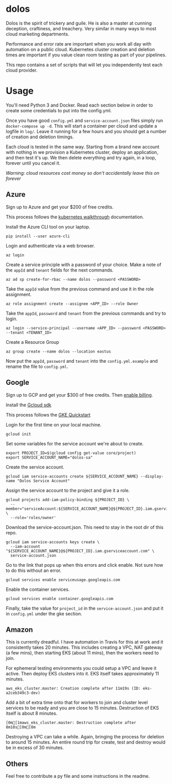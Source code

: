 # dolos

Dolos is the spirit of trickery and guile. He is also a master at cunning deception, craftiness, and treachery. Very similar in many ways to most cloud marketing departments.

Performance and error rate are important when you work all day with automation on a public cloud. Kubernetes cluster creation and deletion times are important if you value clean room testing as part of your pipelines.

This repo contains a set of scripts that will let you independently test each cloud provider.

# Usage

You'll need Python 3 and Docker. Read each section below in order to create some credentials to put into the config.yml.

Once you have good `config.yml` and `service-account.json` files simply run `docker-compose up -d`. This will start a container per cloud and update a logfile in `log/`. Leave it running for a few hours and you should get a number of creation and deletion timings.

Each cloud is tested in the same way. Starting from a brand new account with nothing in we provision a Kubernetes cluster, deploy an application, and then test it's up. We then delete everything and try again, in a loop, forever until you cancel it.

*Warning: cloud resources cost money so don't accidentally leave this on forever*


## Azure

Sign up to Azure and get your $200 of free credits.

This process follows the [kubernetes walkthrough](https://docs.microsoft.com/en-us/azure/aks/kubernetes-walkthrough) documentation.

Install the Azure CLI tool on your laptop.
```
pip install --user azure-cli
```

Login and authenticate via a web browser.
```
az login
```

Create a service principle with a password of your choice. Make a note of the `appId` and `tenant` fields for the next commands.
```
az ad sp create-for-rbac --name dolos --password <PASSWORD>
```

Take the `appId` value from the previous command and use it in the role assignment.
```
az role assignment create --assignee <APP_ID> --role Owner
```

Take the `appId`, `password` and `tenant` from the previous commands and try to login.
```
az login --service-principal --username <APP_ID> --password <PASSWORD> --tenant <TENANT_ID>
```

Create a Resource Group
```
az group create --name dolos --location eastus
```

Now put the `appId`, `password` and `tenant` into the `config.yml.example` and rename the file to `config.yml`.

## Google

Sign up to GCP and get your $300 of free credits. Then [enable billing](https://cloud.google.com/billing/docs/how-to/modify-project?visit_id=636756998918052718-1229259697&rd=1#enable-billing).

Install the [Gcloud sdk](https://cloud.google.com/sdk/docs/quickstarts)

This process follows the [GKE Quickstart](https://cloud.google.com/kubernetes-engine/docs/quickstart)

Login for the first time on your local machine.
```
gcloud init
```

Set some variables for the service account we're about to create.
```
export PROJECT_ID=$(gcloud config get-value core/project)
export SERVICE_ACCOUNT_NAME="dolos-sa"
```

Create the service account.
```
gcloud iam service-accounts create ${SERVICE_ACCOUNT_NAME} --display-name "Dolos Service Account"
```

Assign the service account to the project and give it a role.
```
gcloud projects add-iam-policy-binding ${PROJECT_ID} \
  --member="serviceAccount:${SERVICE_ACCOUNT_NAME}@${PROJECT_ID}.iam.gserviceaccount.com" \
  --role='roles/owner'
```

Download the service-account.json. This need to stay in the root dir of this repo.
```
gcloud iam service-accounts keys create \
  --iam-account "${SERVICE_ACCOUNT_NAME}@${PROJECT_ID}.iam.gserviceaccount.com" \
  service-account.json
```

Go to the link that pops up when this errors and click enable. Not sure how to do this without an error.
```
gcloud services enable serviceusage.googleapis.com
```

Enable the container services.
```
gcloud services enable container.googleapis.com
```

Finally, take the value for `project_id` in the `service-account.json` and put it in `config.yml` under the gke section.

## Amazon

This is currently dreadful. I have automation in Travis for this at work and it consistently takes 20 minutes. This includes creating a VPC, NAT gateway (a few mins), then starting EKS (about 11 mins), then the workers need to join.

For ephemeral testing environments you could setup a VPC and leave it active. Then deploy EKS clusters into it. EKS itself takes approximately 11 minutes.

```
aws_eks_cluster.master: Creation complete after 11m19s (ID: eks-a2ceb349c3-dev)
```

Add a bit of extra time onto that for workers to join and cluster level services to be ready and you are close to 15 minutes. Destruction of EKS itself is about 8 minutes.

```
[0m[1maws_eks_cluster.master: Destruction complete after 8m18s[0m[0m
```
 
Destroying a VPC can take a while. Again, bringing the process for deletion to around 15 minutes. An entire round trip for create, test and destroy would be in excess of 30 minutes.

## Others

Feel free to contribute a py file and some instructions in the readme.
